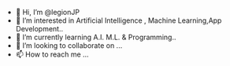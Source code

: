 - 👋 Hi, I’m @legionJP
- 👀 I’m interested in Artificial Intelligence , Machine Learning,App Development..
- 🌱 I’m currently learning A.I. M.L. & Programming..
- 💞️ I’m looking to collaborate on ...
- 📫 How to reach me ...

<!---
legionJP/legionJP is a ✨ special ✨ repository because its `README.md` (this file) appears on your GitHub profile.
You can click the Preview link to take a look at your changes.
--->
